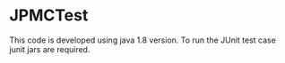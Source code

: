 # JPMCTest
This code is developed using java 1.8 version.
To run the JUnit test case junit jars are required.
